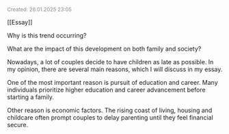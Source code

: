 <span style="font-size:12px; color:#888888;">Created: 26.01.2025 23:05</span>

[[Essay]]

Why is this trend occurring?

What are the impact of this development on both family and society?

Nowadays,  a lot of couples decide to have children as late as possible. In my opinion, there are several main reasons, which I will discuss in my essay.

One of the most important reason is pursuit of education and career. Many individuals prioritize higher education and career advancement before starting a family.


Other reason is economic factors. The rising coast of living, housing and childcare often prompt couples to delay parenting until they feel financial secure.




